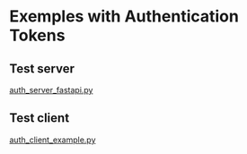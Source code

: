 # Exemples with Authentication Tokens

## Test server

[auth_server_fastapi.py](auth_server_fastapi.py)

## Test client

[auth_client_example.py](auth_client_example.py)